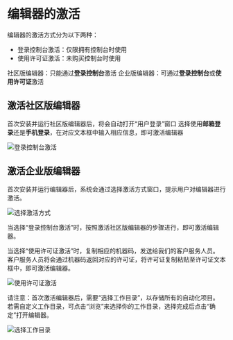 # 编辑器的激活
编辑器的激活方式分为以下两种：
- 登录控制台激活：仅限拥有控制台时使用
- 使用许可证激活：未购买控制台时使用

社区版编辑器：只能通过**登录控制台**激活
企业版编辑器：可通过**登录控制台**或**使用许可证**激活

## 激活社区版编辑器
首次安装并运行社区版编辑器后，将会自动打开“用户登录”窗口
选择使用**邮箱登录**还是**手机登录**，在对应文本框中输入相应信息，即可激活编辑器

![登录控制台激活](https://docimages.blob.core.chinacloudapi.cn/images/Studio/Settings/login.PNG)

## 激活企业版编辑器
首次安装并运行编辑器后，系统会通过选择激活方式窗口，提示用户对编辑器进行激活。

![选择激活方式](https://docimages.blob.core.chinacloudapi.cn/images/Studio/Settings/chooseActivation.PNG)

当选择“登录控制台激活”时，按照激活社区版编辑器的步骤进行，即可激活编辑器。

当选择“使用许可证激活”时，复制相应的机器码，发送给我们的客户服务人员。</br>客户服务人员将会通过机器码返回对应的许可证，将许可证复制粘贴至许可证文本框中，即可激活编辑器。

![使用许可证激活](https://docimages.blob.core.chinacloudapi.cn/images/Studio/Settings/license.PNG)

请注意：首次激活编辑器后，需要“选择工作目录”，以存储所有的自动化项目。 </br>若需自定义工作目录，可点击“浏览”来选择你的工作目录，选择完成后点击“确定”打开编辑器。 

![选择工作目录](https://docimages.blob.core.chinacloudapi.cn/images/Studio/Settings/chooseWorkspace.png)
